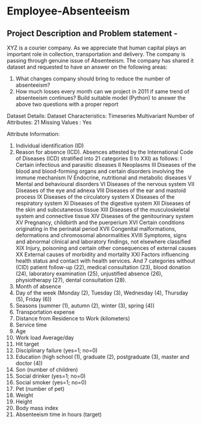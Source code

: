 # Employee-Absenteeism
## Project Description and Problem statement -
XYZ is a courier company. As we appreciate that human capital plays an important role in collection, transportation and delivery. The company is passing through genuine issue of Absenteeism. The company has shared it dataset and requested to have an answer on the following areas:
1. What changes company should bring to reduce the number of absenteeism?
2. How much losses every month can we project in 2011 if same trend of absenteeism continues?
Build suitable model (Python) to answer the above two questions with a proper report

Dataset Details: Dataset Characteristics: Timeseries Multivariant Number of Attributes: 21 Missing Values : Yes

Attribute Information:

1. Individual identification (ID)
2. Reason for absence (ICD). Absences attested by the International Code of Diseases (ICD) stratified into 21 categories (I to XXI) as follows: I Certain infectious and parasitic diseases II Neoplasms III Diseases of the blood and blood-forming organs and certain disorders involving the immune mechanism IV Endocrine, nutritional and metabolic diseases V Mental and behavioural disorders VI Diseases of the nervous system VII Diseases of the eye and adnexa VIII Diseases of the ear and mastoid process IX Diseases of the circulatory system X Diseases of the respiratory system XI Diseases of the digestive system XII Diseases of the skin and subcutaneous tissue XIII Diseases of the musculoskeletal system and connective tissue XIV Diseases of the genitourinary system XV Pregnancy, childbirth and the puerperium XVI Certain conditions originating in the perinatal period XVII Congenital malformations, deformations and chromosomal abnormalities XVIII Symptoms, signs and abnormal clinical and laboratory findings, not elsewhere classified XIX Injury, poisoning and certain other consequences of external causes XX External causes of morbidity and mortality XXI Factors influencing health status and contact with health services. And 7 categories without (CID) patient follow-up (22), medical consultation (23), blood donation (24), laboratory examination (25), unjustified absence (26), physiotherapy (27), dental consultation (28).
3. Month of absence
4. Day of the week (Monday (2), Tuesday (3), Wednesday (4), Thursday (5), Friday (6))
5. Seasons (summer (1), autumn (2), winter (3), spring (4))
6. Transportation expense
7. Distance from Residence to Work (kilometers)
8. Service time
9. Age
10. Work load Average/day
11. Hit target
12. Disciplinary failure (yes=1; no=0)
13. Education (high school (1), graduate (2), postgraduate (3), master and doctor (4))
14. Son (number of children)
15. Social drinker (yes=1; no=0)
16. Social smoker (yes=1; no=0)
17. Pet (number of pet)
18. Weight
19. Height
20. Body mass index
21. Absenteeism time in hours (target)
